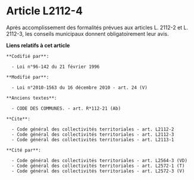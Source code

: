 # Article L2112-4

Après accomplissement des formalités prévues aux articles L. 2112-2 et L. 2112-3, les conseils municipaux donnent
obligatoirement leur avis.

**Liens relatifs à cet article**

	**Codifié par**:

	  - Loi n°96-142 du 21 février 1996

	**Modifié par**:

	  - Loi n°2010-1563 du 16 décembre 2010 - art. 24 (V)

	**Anciens textes**:

	  - CODE DES COMMUNES. - art. R*112-21 (Ab)

	**Cite**:

	  - Code général des collectivités territoriales - art. L2112-2
	  - Code général des collectivités territoriales - art. L2112-3
	  - Code général des collectivités territoriales - art. L2113-1

	**Cité par**:

	  - Code général des collectivités territoriales - art. L2564-3 (VD)
	  - Code général des collectivités territoriales - art. L2572-1 (T)
	  - Code général des collectivités territoriales - art. L2572-3 (V)
